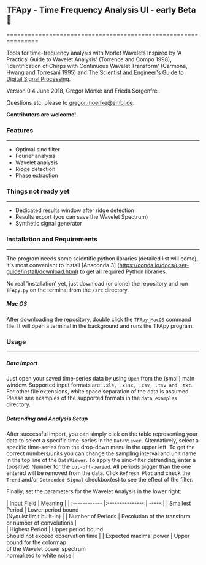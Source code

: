## TFApy - Time Frequency Analysis UI - early Beta :rocket: ##
===============================================================

Tools for time-frequency analysis with Morlet Wavelets
Inspired by 'A Practical Guide to Wavelet Analysis' (Torrence
and Compo 1998), 'Identification of Chirps with Continuous Wavelet Transform'
(Carmona, Hwang and Torresani 1995)
and [The Scientist and Engineer's Guide to Digital Signal Processing](http://www.dspguide.com/).

Version 0.4 June 2018, Gregor Mönke and Frieda Sorgenfrei. 

Questions etc. please to gregor.moenke@embl.de.

**Contributers are welcome!**

### Features ###
-----------------
* Optimal sinc filter
* Fourier analysis
* Wavelet analysis 
* Ridge detection
* Phase extraction 

### Things not ready yet ###
----------------------------
* Dedicated results window after ridge detection 
* Results export (you can save the Wavelet Spectrum)
* Synthetic signal generator

### Installation and Requirements ###
-------------------------------------

The program needs some scientific python libraries (detailed list will come), it's most
convenient to install [Anaconda 3] (https://conda.io/docs/user-guide/install/download.html) to
get all required Python libraries.

No real 'installation' yet, just download (or clone) the
repository and run ``` TFApy.py ``` on the terminal 
from the ``` /src ``` directory.

##### Mac OS #####

After downloading the repository, double click the 
``` TFApy_MacOS ``` command file. It will open a 
terminal in the background and runs the TFApy program.

### Usage ###
-------------

##### Data import #####

Just open your saved time-series data by using ``` Open ``` 
from the (small) main window. Supported input formats are:
``` .xls, .xlsx, .csv, .tsv and .txt ```. For other file
extensions, white space separation of the data is assumed.
Please see examples of the supported formats in the 
``` data_examples ``` directory.

##### Detrending and Analysis Setup #####

After successful import, you can simply click on the table representing
your data to select a specific time-series in the ``` DataViewer ```. 
Alternatively, select a specific time-series from the drop-down menu in the upper left.
To get the correct numbers/units you can change the sampling interval 
and unit name in the top line of the ``` DataViewer ```.
To apply the sinc-filter detrending, enter a (positive) Number for the ``` cut-off-period ```. 
All periods bigger than the one entered will be removed from the data. Click ``` Refresh Plot ```
and check the ``` Trend ``` and/or ``` Detrended Signal ``` checkbox(es) to see the effect of the filter.

Finally, set the parameters for the Wavelet Analysis in the lower right:

| Input Field | Meaning  |
| :------------ |:---------------:| -----:|
| Smallest Period | Lower period bound <br> (Nyquist limit built-in)  |
| Number of Periods | Resolution of the transform <br> or number of convolutions             |   
| Highest Period | Upper period bound <br> Should not exceed observation time     |
| Expected maximal power | Upper bound for the colormap <br> of the Wavelet power spectrum <br> normalized to white noise |
